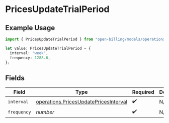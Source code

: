 # PricesUpdateTrialPeriod

## Example Usage

```typescript
import { PricesUpdateTrialPeriod } from "open-billing/models/operations";

let value: PricesUpdateTrialPeriod = {
  interval: "week",
  frequency: 1288.6,
};
```

## Fields

| Field                                                                                          | Type                                                                                           | Required                                                                                       | Description                                                                                    |
| ---------------------------------------------------------------------------------------------- | ---------------------------------------------------------------------------------------------- | ---------------------------------------------------------------------------------------------- | ---------------------------------------------------------------------------------------------- |
| `interval`                                                                                     | [operations.PricesUpdatePricesInterval](../../models/operations/pricesupdatepricesinterval.md) | :heavy_check_mark:                                                                             | N/A                                                                                            |
| `frequency`                                                                                    | *number*                                                                                       | :heavy_check_mark:                                                                             | N/A                                                                                            |